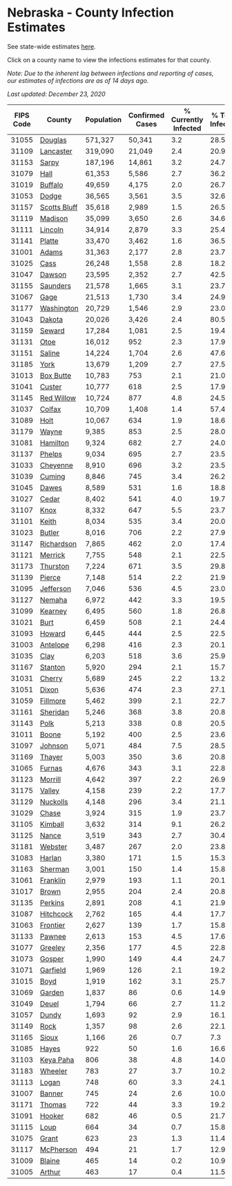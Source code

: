 # Nebraska - County Infection Estimates

See state-wide estimates [here](/infections/us-ne).

Click on a county name to view the infections estimates for that county.

*Note: Due to the inherent lag between infections and reporting of cases, our estimates of infections are as of 14 days ago.*

*Last updated: December 23, 2020*

|   FIPS Code |                       County |   Population |   Confirmed Cases |   % Currently Infected |   % Total Infected |
|-------------|------------------------------|--------------|-------------------|------------------------|--------------------|
|       31055 |           [Douglas](douglas) |      571,327 |            50,341 |                    3.2 |               28.5 |
|       31109 |       [Lancaster](lancaster) |      319,090 |            21,049 |                    2.4 |               20.9 |
|       31153 |               [Sarpy](sarpy) |      187,196 |            14,861 |                    3.2 |               24.7 |
|       31079 |                 [Hall](hall) |       61,353 |             5,586 |                    2.7 |               36.2 |
|       31019 |           [Buffalo](buffalo) |       49,659 |             4,175 |                    2.0 |               26.7 |
|       31053 |               [Dodge](dodge) |       36,565 |             3,561 |                    3.5 |               32.6 |
|       31157 | [Scotts Bluff](scotts-bluff) |       35,618 |             2,989 |                    1.5 |               26.5 |
|       31119 |           [Madison](madison) |       35,099 |             3,650 |                    2.6 |               34.6 |
|       31111 |           [Lincoln](lincoln) |       34,914 |             2,879 |                    3.3 |               25.4 |
|       31141 |             [Platte](platte) |       33,470 |             3,462 |                    1.6 |               36.5 |
|       31001 |               [Adams](adams) |       31,363 |             2,177 |                    2.8 |               23.7 |
|       31025 |                 [Cass](cass) |       26,248 |             1,558 |                    2.8 |               18.2 |
|       31047 |             [Dawson](dawson) |       23,595 |             2,352 |                    2.7 |               42.5 |
|       31155 |         [Saunders](saunders) |       21,578 |             1,665 |                    3.1 |               23.7 |
|       31067 |                 [Gage](gage) |       21,513 |             1,730 |                    3.4 |               24.9 |
|       31177 |     [Washington](washington) |       20,729 |             1,546 |                    2.9 |               23.0 |
|       31043 |             [Dakota](dakota) |       20,026 |             3,426 |                    2.4 |               80.5 |
|       31159 |             [Seward](seward) |       17,284 |             1,081 |                    2.5 |               19.4 |
|       31131 |                 [Otoe](otoe) |       16,012 |               952 |                    2.3 |               17.9 |
|       31151 |             [Saline](saline) |       14,224 |             1,704 |                    2.6 |               47.6 |
|       31185 |                 [York](york) |       13,679 |             1,209 |                    2.7 |               27.5 |
|       31013 |       [Box Butte](box-butte) |       10,783 |               753 |                    2.1 |               21.0 |
|       31041 |             [Custer](custer) |       10,777 |               618 |                    2.5 |               17.9 |
|       31145 |     [Red Willow](red-willow) |       10,724 |               877 |                    4.8 |               24.5 |
|       31037 |             [Colfax](colfax) |       10,709 |             1,408 |                    1.4 |               57.4 |
|       31089 |                 [Holt](holt) |       10,067 |               634 |                    1.9 |               18.6 |
|       31179 |               [Wayne](wayne) |        9,385 |               853 |                    2.5 |               28.0 |
|       31081 |         [Hamilton](hamilton) |        9,324 |               682 |                    2.7 |               24.0 |
|       31137 |             [Phelps](phelps) |        9,034 |               695 |                    2.7 |               23.5 |
|       31033 |         [Cheyenne](cheyenne) |        8,910 |               696 |                    3.2 |               23.5 |
|       31039 |             [Cuming](cuming) |        8,846 |               745 |                    3.4 |               26.2 |
|       31045 |               [Dawes](dawes) |        8,589 |               531 |                    1.6 |               18.8 |
|       31027 |               [Cedar](cedar) |        8,402 |               541 |                    4.0 |               19.7 |
|       31107 |                 [Knox](knox) |        8,332 |               647 |                    5.5 |               23.7 |
|       31101 |               [Keith](keith) |        8,034 |               535 |                    3.4 |               20.0 |
|       31023 |             [Butler](butler) |        8,016 |               706 |                    2.2 |               27.9 |
|       31147 |     [Richardson](richardson) |        7,865 |               462 |                    2.0 |               17.4 |
|       31121 |           [Merrick](merrick) |        7,755 |               548 |                    2.1 |               22.5 |
|       31173 |         [Thurston](thurston) |        7,224 |               671 |                    3.5 |               29.8 |
|       31139 |             [Pierce](pierce) |        7,148 |               514 |                    2.2 |               21.9 |
|       31095 |       [Jefferson](jefferson) |        7,046 |               536 |                    4.5 |               23.0 |
|       31127 |             [Nemaha](nemaha) |        6,972 |               442 |                    3.3 |               19.5 |
|       31099 |           [Kearney](kearney) |        6,495 |               560 |                    1.8 |               26.8 |
|       31021 |                 [Burt](burt) |        6,459 |               508 |                    2.1 |               24.4 |
|       31093 |             [Howard](howard) |        6,445 |               444 |                    2.5 |               22.5 |
|       31003 |         [Antelope](antelope) |        6,298 |               416 |                    2.3 |               20.1 |
|       31035 |                 [Clay](clay) |        6,203 |               518 |                    3.6 |               25.9 |
|       31167 |           [Stanton](stanton) |        5,920 |               294 |                    2.1 |               15.7 |
|       31031 |             [Cherry](cherry) |        5,689 |               245 |                    2.2 |               13.2 |
|       31051 |               [Dixon](dixon) |        5,636 |               474 |                    2.3 |               27.1 |
|       31059 |         [Fillmore](fillmore) |        5,462 |               399 |                    2.1 |               22.7 |
|       31161 |         [Sheridan](sheridan) |        5,246 |               368 |                    3.8 |               20.8 |
|       31143 |                 [Polk](polk) |        5,213 |               338 |                    0.8 |               20.5 |
|       31011 |               [Boone](boone) |        5,192 |               400 |                    2.5 |               23.6 |
|       31097 |           [Johnson](johnson) |        5,071 |               484 |                    7.5 |               28.5 |
|       31169 |             [Thayer](thayer) |        5,003 |               350 |                    3.6 |               20.8 |
|       31065 |             [Furnas](furnas) |        4,676 |               343 |                    3.1 |               22.8 |
|       31123 |           [Morrill](morrill) |        4,642 |               397 |                    2.2 |               26.9 |
|       31175 |             [Valley](valley) |        4,158 |               239 |                    2.2 |               17.7 |
|       31129 |         [Nuckolls](nuckolls) |        4,148 |               296 |                    3.4 |               21.1 |
|       31029 |               [Chase](chase) |        3,924 |               315 |                    1.9 |               23.7 |
|       31105 |           [Kimball](kimball) |        3,632 |               314 |                    9.1 |               26.2 |
|       31125 |               [Nance](nance) |        3,519 |               343 |                    2.7 |               30.4 |
|       31181 |           [Webster](webster) |        3,487 |               267 |                    2.0 |               23.8 |
|       31083 |             [Harlan](harlan) |        3,380 |               171 |                    1.5 |               15.3 |
|       31163 |           [Sherman](sherman) |        3,001 |               150 |                    1.4 |               15.8 |
|       31061 |         [Franklin](franklin) |        2,979 |               193 |                    1.1 |               20.1 |
|       31017 |               [Brown](brown) |        2,955 |               204 |                    2.4 |               20.8 |
|       31135 |           [Perkins](perkins) |        2,891 |               208 |                    4.1 |               21.9 |
|       31087 |       [Hitchcock](hitchcock) |        2,762 |               165 |                    4.4 |               17.7 |
|       31063 |         [Frontier](frontier) |        2,627 |               139 |                    1.7 |               15.8 |
|       31133 |             [Pawnee](pawnee) |        2,613 |               153 |                    4.5 |               17.6 |
|       31077 |           [Greeley](greeley) |        2,356 |               177 |                    4.5 |               22.8 |
|       31073 |             [Gosper](gosper) |        1,990 |               149 |                    4.4 |               24.7 |
|       31071 |         [Garfield](garfield) |        1,969 |               126 |                    2.1 |               19.2 |
|       31015 |                 [Boyd](boyd) |        1,919 |               162 |                    3.1 |               25.7 |
|       31069 |             [Garden](garden) |        1,837 |                86 |                    0.6 |               14.9 |
|       31049 |               [Deuel](deuel) |        1,794 |                66 |                    2.7 |               11.2 |
|       31057 |               [Dundy](dundy) |        1,693 |                92 |                    2.9 |               16.1 |
|       31149 |                 [Rock](rock) |        1,357 |                98 |                    2.6 |               22.1 |
|       31165 |               [Sioux](sioux) |        1,166 |                26 |                    0.7 |                7.3 |
|       31085 |               [Hayes](hayes) |          922 |                50 |                    1.6 |               16.6 |
|       31103 |       [Keya Paha](keya-paha) |          806 |                38 |                    4.8 |               14.0 |
|       31183 |           [Wheeler](wheeler) |          783 |                27 |                    3.7 |               10.2 |
|       31113 |               [Logan](logan) |          748 |                60 |                    3.3 |               24.1 |
|       31007 |             [Banner](banner) |          745 |                24 |                    2.6 |               10.0 |
|       31171 |             [Thomas](thomas) |          722 |                44 |                    3.3 |               19.2 |
|       31091 |             [Hooker](hooker) |          682 |                46 |                    0.5 |               21.7 |
|       31115 |                 [Loup](loup) |          664 |                34 |                    0.7 |               15.8 |
|       31075 |               [Grant](grant) |          623 |                23 |                    1.3 |               11.4 |
|       31117 |       [McPherson](mcpherson) |          494 |                21 |                    1.7 |               12.9 |
|       31009 |             [Blaine](blaine) |          465 |                14 |                    0.2 |               10.9 |
|       31005 |             [Arthur](arthur) |          463 |                17 |                    0.4 |               11.5 |